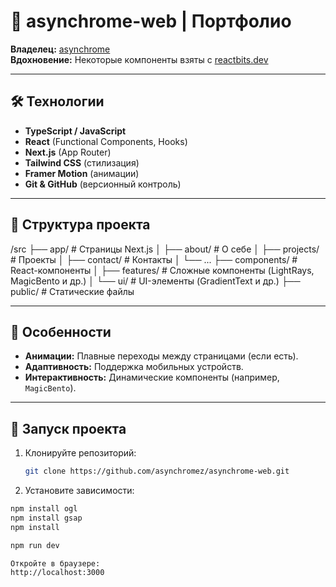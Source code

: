 # 🚀 asynchrome-web | Портфолио

**Владелец:** [asynchrome](https://github.com/asynchromez)  
**Вдохновение:** Некоторые компоненты взяты с [reactbits.dev](https://reactbits.dev)  

---

## 🛠 Технологии  
- **TypeScript / JavaScript**  
- **React** (Functional Components, Hooks)  
- **Next.js** (App Router)  
- **Tailwind CSS** (стилизация)  
- **Framer Motion** (анимации) 
- **Git & GitHub** (версионный контроль)  

---

## 📁 Структура проекта  
/src
├── app/ # Страницы Next.js
│ ├── about/ # О себе
│ ├── projects/ # Проекты
│ ├── contact/ # Контакты
│ └── ...
├── components/ # React-компоненты
│ ├── features/ # Сложные компоненты (LightRays, MagicBento и др.)
│ └── ui/ # UI-элементы (GradientText и др.)
├── public/ # Статические файлы

---

## 🎯 Особенности  
- **Анимации:** Плавные переходы между страницами (если есть).  
- **Адаптивность:** Поддержка мобильных устройств.  
- **Интерактивность:** Динамические компоненты (например, `MagicBento`).  

---

## 🚀 Запуск проекта  
1. Клонируйте репозиторий:  
   ```bash
   git clone https://github.com/asynchromez/asynchrome-web.git

2. Установите зависимости:

```bash
npm install ogl
npm install gsap
npm install

npm run dev

Откройте в браузере:
http://localhost:3000

